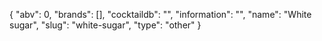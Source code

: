 {
    "abv": 0,
    "brands": [],
    "cocktaildb": "",
    "information": "",
    "name": "White sugar",
    "slug": "white-sugar",
    "type": "other"
}